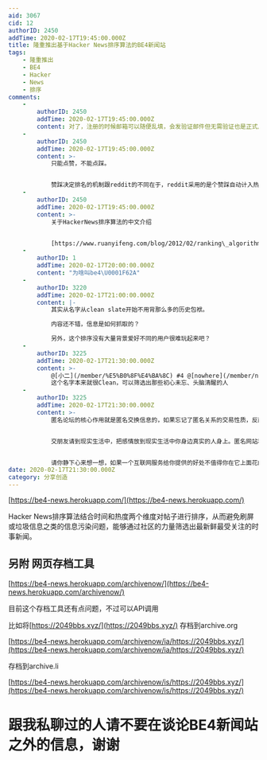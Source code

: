 ```yaml
---
aid: 3067
cid: 12
authorID: 2450
addTime: 2020-02-17T19:45:00.000Z
title: 隆重推出基于Hacker News排序算法的BE4新闻站
tags:
    - 隆重推出
    - BE4
    - Hacker
    - News
    - 排序
comments:
    -
        authorID: 2450
        addTime: 2020-02-17T19:45:00.000Z
        content: 对了，注册的时候邮箱可以随便乱填，会发验证邮件但无需验证也是正式用户。即便填了真实邮箱，密码丢了也找不回，不会发重置密码的邮件。
    -
        authorID: 2450
        addTime: 2020-02-17T19:45:00.000Z
        content: >-
            只能点赞，不能点踩。


            赞踩决定排名的机制跟reddit的不同在于，reddit采用的是个赞踩自动计入热度，而BE4新闻站，每个人只能对每个帖子赞一次，所以更能体现出真实的投票情况。
    -
        authorID: 2450
        addTime: 2020-02-17T19:45:00.000Z
        content: >-
            关于HackerNews排序算法的中文介绍


            [https://www.ruanyifeng.com/blog/2012/02/ranking\_algorithm\_hacker\_news.html](https://www.ruanyifeng.com/blog/2012/02/ranking_algorithm_hacker_news.html)
    -
        authorID: 1
        addTime: 2020-02-17T20:00:00.000Z
        content: "为啥叫be4\U0001F62A"
    -
        authorID: 3220
        addTime: 2020-02-17T21:00:00.000Z
        content: |-
            其实从名字从clean slate开始不用背那么多的历史包袱。

            内容还不错，信息是如何抓取的？

            另外，这个排序没有大量背景爱好不同的用户很难玩起来吧？
    -
        authorID: 3225
        addTime: 2020-02-17T21:30:00.000Z
        content: >-
            @[小二](/member/%E5%B0%8F%E4%BA%8C) #4 @[nowhere](/member/nowhere) #5
            这个名字本来就很Clean，可以筛选出那些初心未忘、头脑清醒的人
    -
        authorID: 3225
        addTime: 2020-02-17T21:30:00.000Z
        content: >-
            匿名论坛的核心作用就是匿名交换信息的，如果忘记了匿名关系的交易性质，反而把重点放到交朋友、拉帮结派、纠结一些所谓恩怨，那可真是不明智。


            交朋友请到现实生活中，把感情放到现实生活中你身边真实的人身上。匿名网站和匿名账号的价值，就是大家交换信息，交换观点，说一些实名不方便说的话，从而实现大家都从交换中受益。


            请你静下心来想一想，如果一个互联网服务给你提供的好处不值得你在它上面花的时间/金钱，如果一个网络服务对你造成的伤害大于收益，请果断跟它分手。
date: 2020-02-17T21:30:00.000Z
category: 分享创造
---
```


[https://be4-news.herokuapp.com/](https://be4-news.herokuapp.com/)

Hacker News排序算法结合时间和热度两个维度对帖子进行排序，从而避免刷屏或垃圾信息之类的信息污染问题，能够通过社区的力量筛选出最新鲜最受关注的时事新闻。

[](#%E5%8F%A6%E9%99%84-%E7%BD%91%E9%A1%B5%E5%AD%98%E6%A1%A3%E5%B7%A5%E5%85%B7)另附 网页存档工具
---------------------------------------------------------------------------------------

[https://be4-news.herokuapp.com/archivenow/](https://be4-news.herokuapp.com/archivenow/)

目前这个存档工具还有点问题，不过可以API调用

比如将[https://2049bbs.xyz/](https://2049bbs.xyz/) 存档到archive.org

[https://be4-news.herokuapp.com/archivenow/ia/https://2049bbs.xyz/](https://be4-news.herokuapp.com/archivenow/ia/https://2049bbs.xyz/)

存档到archive.li

[https://be4-news.herokuapp.com/archivenow/is/https://2049bbs.xyz/](https://be4-news.herokuapp.com/archivenow/is/https://2049bbs.xyz/)

[](#%E8%B7%9F%E6%88%91%E7%A7%81%E8%81%8A%E8%BF%87%E7%9A%84%E4%BA%BA%E8%AF%B7%E4%B8%8D%E8%A6%81%E5%9C%A8%E8%B0%88%E8%AE%BAbe4%E6%96%B0%E9%97%BB%E7%AB%99%E4%B9%8B%E5%A4%96%E7%9A%84%E4%BF%A1%E6%81%AF-%E8%B0%A2%E8%B0%A2)跟我私聊过的人请不要在谈论BE4新闻站之外的信息，谢谢
===================================================================================================================================================================================================================================================
